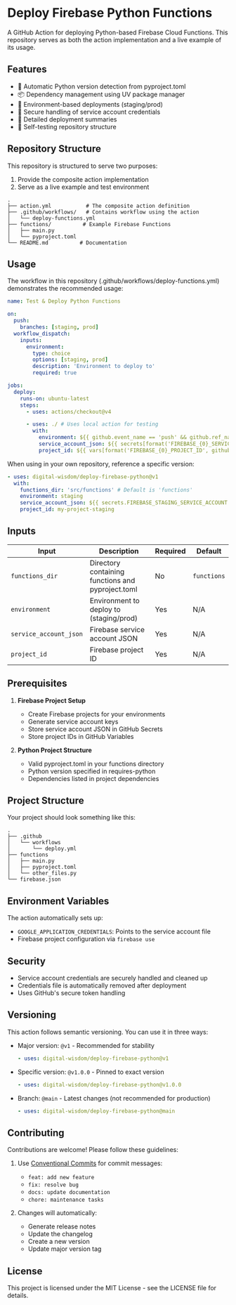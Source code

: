 # Deploy Firebase Python Functions

A GitHub Action for deploying Python-based Firebase Cloud Functions. This repository serves as both the action implementation and a live example of its usage.

## Features

- 🐍 Automatic Python version detection from pyproject.toml
- 📦 Dependency management using UV package manager
- 🔄 Environment-based deployments (staging/prod)
- 🔐 Secure handling of service account credentials
- 📝 Detailed deployment summaries
- 🧪 Self-testing repository structure

## Repository Structure

This repository is structured to serve two purposes:

1. Provide the composite action implementation
2. Serve as a live example and test environment

```
.
├── action.yml           # The composite action definition
├── .github/workflows/   # Contains workflow using the action
│   └── deploy-functions.yml
├── functions/          # Example Firebase Functions
│   ├── main.py
│   └── pyproject.toml
└── README.md          # Documentation
```

## Usage

The workflow in this repository (.github/workflows/deploy-functions.yml) demonstrates the recommended usage:

```yaml
name: Test & Deploy Python Functions

on:
  push:
    branches: [staging, prod]
  workflow_dispatch:
    inputs:
      environment:
        type: choice
        options: [staging, prod]
        description: 'Environment to deploy to'
        required: true

jobs:
  deploy:
    runs-on: ubuntu-latest
    steps:
      - uses: actions/checkout@v4

      - uses: ./ # Uses local action for testing
        with:
          environment: ${{ github.event_name == 'push' && github.ref_name || inputs.environment }}
          service_account_json: ${{ secrets[format('FIREBASE_{0}_SERVICE_ACCOUNT', github.event_name == 'push' && github.ref_name || inputs.environment)] }}
          project_id: ${{ vars[format('FIREBASE_{0}_PROJECT_ID', github.event_name == 'push' && github.ref_name || inputs.environment)] }}
```

When using in your own repository, reference a specific version:

```yaml
- uses: digital-wisdom/deploy-firebase-python@v1
  with:
    functions_dir: 'src/functions' # Default is 'functions'
    environment: staging
    service_account_json: ${{ secrets.FIREBASE_STAGING_SERVICE_ACCOUNT }}
    project_id: my-project-staging
```

## Inputs

| Input                  | Description                                       | Required | Default     |
| ---------------------- | ------------------------------------------------- | -------- | ----------- |
| `functions_dir`        | Directory containing functions and pyproject.toml | No       | `functions` |
| `environment`          | Environment to deploy to (staging/prod)           | Yes      | N/A         |
| `service_account_json` | Firebase service account JSON                     | Yes      | N/A         |
| `project_id`           | Firebase project ID                               | Yes      | N/A         |

## Prerequisites

1. **Firebase Project Setup**

   - Create Firebase projects for your environments
   - Generate service account keys
   - Store service account JSON in GitHub Secrets
   - Store project IDs in GitHub Variables

2. **Python Project Structure**
   - Valid pyproject.toml in your functions directory
   - Python version specified in requires-python
   - Dependencies listed in project dependencies

## Project Structure

Your project should look something like this:

```
.
├── .github
│   └── workflows
│       └── deploy.yml
├── functions
│   ├── main.py
│   ├── pyproject.toml
│   └── other_files.py
└── firebase.json
```

## Environment Variables

The action automatically sets up:

- `GOOGLE_APPLICATION_CREDENTIALS`: Points to the service account file
- Firebase project configuration via `firebase use`

## Security

- Service account credentials are securely handled and cleaned up
- Credentials file is automatically removed after deployment
- Uses GitHub's secure token handling

## Versioning

This action follows semantic versioning. You can use it in three ways:

- Major version: `@v1` - Recommended for stability
  ```yaml
  - uses: digital-wisdom/deploy-firebase-python@v1
  ```
- Specific version: `@v1.0.0` - Pinned to exact version
  ```yaml
  - uses: digital-wisdom/deploy-firebase-python@v1.0.0
  ```
- Branch: `@main` - Latest changes (not recommended for production)
  ```yaml
  - uses: digital-wisdom/deploy-firebase-python@main
  ```

## Contributing

Contributions are welcome! Please follow these guidelines:

1. Use [Conventional Commits](https://www.conventionalcommits.org/) for commit messages:

   - `feat: add new feature`
   - `fix: resolve bug`
   - `docs: update documentation`
   - `chore: maintenance tasks`

2. Changes will automatically:
   - Generate release notes
   - Update the changelog
   - Create a new version
   - Update major version tag

## License

This project is licensed under the MIT License - see the LICENSE file for details.
